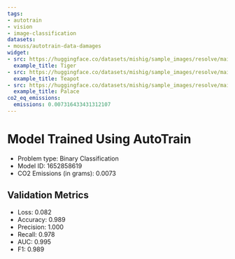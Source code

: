 ```yaml
---
tags:
- autotrain
- vision
- image-classification
datasets:
- mouss/autotrain-data-damages
widget:
- src: https://huggingface.co/datasets/mishig/sample_images/resolve/main/tiger.jpg
  example_title: Tiger
- src: https://huggingface.co/datasets/mishig/sample_images/resolve/main/teapot.jpg
  example_title: Teapot
- src: https://huggingface.co/datasets/mishig/sample_images/resolve/main/palace.jpg
  example_title: Palace
co2_eq_emissions:
  emissions: 0.007316433431312107
---
```


# Model Trained Using AutoTrain

- Problem type: Binary Classification
- Model ID: 1652858619
- CO2 Emissions (in grams): 0.0073

## Validation Metrics

- Loss: 0.082
- Accuracy: 0.989
- Precision: 1.000
- Recall: 0.978
- AUC: 0.995
- F1: 0.989